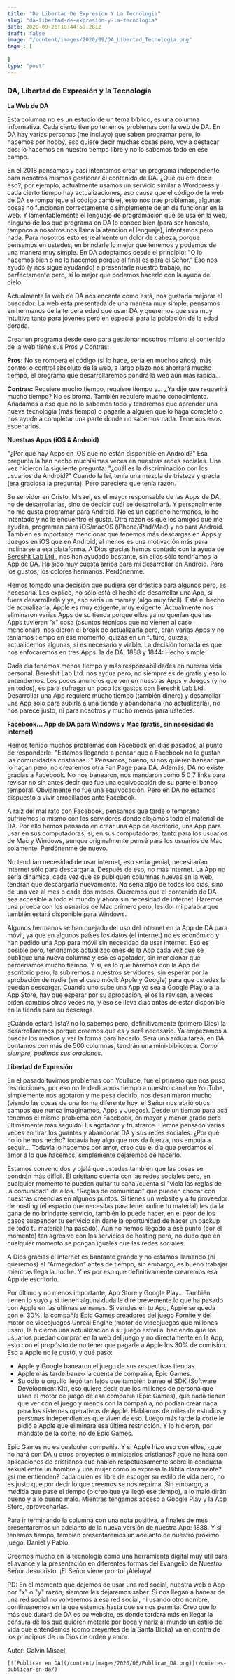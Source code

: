 ```yaml
---
title: "Da Libertad De Expresion Y La Tecnologia"
slug: "da-libertad-de-expresion-y-la-tecnologia"
date: 2020-09-26T18:44:59.281Z
draft: false
image: "/content/images/2020/09/DA_Libertad_Tecnologia.png"
tags : [
    
]
type: "post"
---
```


   ### DA, Libertad de Expresión y la Tecnología

 **La Web de DA**

 Esta columna no es un estudio de un tema bíblico, es una columna informativa. Cada cierto tiempo tenemos problemas con la web de DA. En DA hay varias personas (me incluyo) que saben programar pero, lo hacemos por hobby, eso quiere decir muchas cosas pero, voy a destacar dos: lo hacemos en nuestro tiempo libre y no lo sabemos todo en ese campo.

 En el 2018 pensamos y casi intentamos crear un programa independiente para nosotros mismos gestionar el contenido de DA. ¿Qué quiere decir eso?, por ejemplo, actualmente usamos un servicio similar a Wordpress y cada cierto tiempo hay actualizaciones, eso causa que el código de la web de DA se rompa (que el código cambie), esto nos trae problemas, algunas cosas no funcionan correctamente o simplemente dejan de funcionar en la web. Y lamentablemente el lenguaje de programación que se usa en la web, ninguno de los que programa en DA lo conoce bien (para ser honesto, tampoco a nosotros nos llama la atención el lenguaje), intentamos pero nada. Para nosotros esto es realmente un dolor de cabeza, porque pensamos en ustedes, en brindarle lo mejor que tenemos y podemos de una manera muy simple. En DA adoptamos desde el principio: "O lo hacemos bien o no lo hacemos porque al final es para el Señor." Eso nos ayudó (y nos sigue ayudando) a presentarle nuestro trabajo, no perfectamente pero, sí lo mejor que podemos hacerlo con la ayuda del cielo.

 Actualmente la web de DA nos encanta como está, nos gustaría mejorar el buscador. La web está presentada de una manera muy simple, pensamos en hermanos de la tercera edad que usan DA y queremos que sea muy intuitiva tanto para jóvenes pero en especial para la población de la edad dorada.

 Crear un programa desde cero para gestionar nosotros mismo el contenido de la web tiene sus Pros y Contras:

 **Pros:** No se romperá el código (si lo hace, sería en muchos años), más control o control absoluto de la web, a largo plazo nos ahorrará mucho tiempo, el programa que desarrollaremos pondrá la web aún más rápida...

 **Contras:** Requiere mucho tiempo, requiere tiempo y... ¿Ya dije que requerirá mucho tiempo? No es broma. También requiere mucho conocimiento. Añadamos a eso que no lo sabemos todo y tendremos que aprender una nueva tecnología (más tiempo) o pagarle a alguien que lo haga completo o nos ayude a completar una parte donde no sabemos nada. Tenemos esos escenarios.

 **Nuestras Apps (iOS & Android)**

 "¿Por qué hay Apps en iOS que no están disponible en Android?" Esa pregunta la han hecho muchísimas veces en nuestras redes sociales. Una vez hicieron la siguiente pregunta: "¿cuál es la discriminación con los usuarios de Android?" Cuando la leí, tenía una mezcla de tristeza y gracia (era graciosa la pregunta). Pero pareciera que tenía razón.

 Su servidor en Cristo, Misael, es el mayor responsable de las Apps de DA, no de desarrollarlas, sino de decidir cuál se desarrollará. Y personalmente no me gusta programar para Android. No es un capricho hermanos, lo he intentado y no le encuentro el gusto. Otra razón es que los amigos que me ayudan, programan para iOS/macOS (iPhone/iPad/Mac) y no para Android. También es importante mencionar que tenemos más descargas en Apps y Juegos en iOS que en Android, al menos es una motivación más para inclinarse a esa plataforma. A Dios gracias hemos contado con la ayuda de [Bereshit Lab Ltd.](https://www.bereshitlab.com), nos han ayudado bastante, sin ellos sólo tendríamos la App de DA. Ha sido muy cuesta arriba para mí desarrollar en Android. Para los gustos, los colores hermanos. Perdónenme.

 Hemos tomado una decisión que pudiera ser drástica para algunos pero, es necesaria. Les explico, no sólo está el hecho de desarrollar una App, si fuera desarrollarla y ya, eso sería un mamey (algo muy fácil). Está el hecho de actualizarla, Apple es muy exigente, muy exigente. Actualmente nos eliminaron varias Apps de su tienda porque ellos ya no querían que las Apps tuvieran "x" cosa (asuntos técnicos que no vienen al caso mencionar), nos dieron el break de actualizarla pero, eran varias Apps y no teníamos tiempo en ese momento, quizás en un futuro, quizás, actualicemos algunas, si es necesario y viable. La decisión tomada es que nos enfocaremos en tres Apps: la de DA, 1888 y 1844: Hecho simple.

 Cada día tenemos menos tiempo y más responsabilidades en nuestra vida personal. Bereshit Lab Ltd. nos aydua pero, no siempre es de gratis y eso lo entendemos. Los pocos anuncios que ven en nuestras Apps y Juegos (y no en todos), es para sufragar un poco los gastos con Bereshit Lab Ltd.. Desarrollar una App requiere mucho tiempo (también dinero) y desarrollar una App solo para subirla a una tienda y abandonarla (no actualizarla), no nos parece justo, ni para nosotros y mucho menos para ustedes.

 **Facebook... App de DA para Windows y Mac (gratis, sin necesidad de internet)**

 Hemos tenido muchos problemas con Facebook en días pasados, al punto de responderle: "Estamos llegando a pensar que a Facebook no le gustan las comunidades cristianas..." Pensamos, bueno, si nos quieren banear que lo hagan pero, no crearemos otra Fan Page para DA. Además, DA no existe gracias a Facebook. No nos banearon, nos mandaron como 5 0 7 links para revisar no sin antes decir que fue una equivocación de su parte el baneo temporal. Obviamente no fue una equivocación. Pero en DA no estamos dispuesto a vivir arrodillados ante Facebook.

 A raíz del mal rato con Facebook, pensamos que tarde o temprano sufriremos lo mismo con los servidores donde alojamos todo el material de DA. Por ello hemos pensado en crear una App de escritorio, una App para usar en sus computadoras, sí, en sus computadoras, tanto para los usuarios de Mac y Windows, aunque originalmente pensé para los usuarios de Mac solamente. Perdónenme de nuevo.

 No tendrían necesidad de usar internet, eso sería genial, necesitarían internet sólo para descargarla. Después de eso, no más internet. La App no sería dinámica, cada vez que se publiquen columnas nuevas en la web, tendrán que descargarla nuevamente. No sería algo de todos los días, sino de una vez al mes o cada dos meses. Queremos que el contenido de DA sea accesible a todo el mundo y ahora sin necesidad de internet. Haremos una prueba con los usuarios de Mac primero pero, les doi mi palabra que también estará disponible para Windows.

 Algunos hermanos se han quejado del uso del internet en la App de DA para móvil, ya que en algunos países los datos (el internet) no es económico y han pedido una App para móvil sin necesidad de usar internet. Eso es posible pero, tendríamos actualizaciones de la App cada vez que se publique una nueva columna y eso es agotador, sin mencionar que perderíamos mucho tiempo. Y sí, es lo que haremos con la App de escritorio pero, la subiremos a nuestros servidores, sin esperar por la aprobación de nadie (en el caso móvil: Apple y Google) para que ustedes la puedan descargar. Cuando uno sube una App ya sea a Google Play o a la App Store, hay que esperar por su aprobación, ellos la revisan, a veces piden cambios otras veces no, y eso se lleva días antes de estar disponible en la tienda para su descarga.

 ¿Cuándo estará lista? no lo sabemos pero, definitivamente (primero Dios) la desarrollaremos porque creemos que es y será necesario. Ya empezamos a buscar los medios y ver la forma para hacerlo. Será una ardua tarea, en DA contamos con más de 500 columnas, tendrán una mini-biblioteca. *Como siempre, pedimos sus oraciones*.

 **Libertad de Expresión**

 En el pasado tuvimos problemas con YouTube, fue el primero que nos puso restricciones, por eso no le dedicamos tiempo a nuestro canal en YouTube, simplemente nos agotaron y me pesa decirlo, nos desanimaron mucho (viendo las cosas de una forma diferente hoy, el Señor nos abrió otros campos que nunca imaginamos, Apps y Juegos). Desde un tiempo para acá tenemos el mismo problema con Facebook, en mayor y menor grado pero últimamente más seguido. Es agotador y frustrante. Hemos pensado varias veces en tirar los guantes y abandonar DA y sus redes sociales. ¿Por qué no lo hemos hecho? todavía hay algo que nos da fuerza, nos empuja a seguir... Todavía lo hacemos por amor, creo que el día que perdamos el amor a lo que hacemos, simplemente dejaremos de hacerlo.

 Estamos convencidos y ojalá que ustedes también que las cosas se pondrán más difícil. El cristiano cuenta con las redes sociales pero, en cualquier momento te pueden quitar tu canal/cuenta si "viola las reglas de la comunidad" de ellos. "Reglas de comunidad" que pueden chocar con nuestras creencias en algunos puntos. Si tienes un website y a tu proveedor de hosting (el espacio que necesitas para tener online tu material) les da la gana de no brindarte servicio, también lo puede hacer, en el peor de los casos suspender tu serivicio sin darte la oportunidad de hacer un backup de todo tu material (ha pasado). Aún no hemos llegado a ese punto (por el momento) tan agresivo con los servicios de hosting pero, no dudo que en cualquier momento se pongan iguales que las redes sociales.

 A Dios gracias el internet es bantante grande y no estamos llamando (ni queremos) el "Armagedón" antes de tiempo, sin embargo, es bueno trabajar mientras llega la noche. Y es por eso que definitivamente crearemos esa App de escritorio.

 Por último y no menos importante, App Store y Google Play... También tienen lo suyo y si tienen alguna duda le diré brevemente lo que ha pasado con Apple en las últimas semanas. Si vendes en tu App, Apple se queda con el 30%, la compañía Epic Games creadores del juego Fornite y del motor de videojuegos Unreal Engine (motor de videojuegos que millones usan), le hicieron una actualización a su juego estrella, haciendo que los usuarios puedan comprar en la web del juego y no directamente en la App, esto con el propósito de no tener que pagarle a Apple los 30% de comisión. Eso a Apple no le gustó, y qué paso:

 
 * Apple y Google banearon el juego de sus respectivas tiendas.
 * Apple más tarde baneo la cuenta de compañía, Epic Games.
 * Su odio u orgullo llegó tan lejos que también baneo el SDK (Software Development Kit), eso quiere decir que los millones de persona que usan el motor de juego de esa compañía (Epic Games), que nada tienen que ver con el juego y menos con la compañía, no podían crear nada para los sistemas operativos de Apple. Hablamos de miles de estudios y personas independientes que viven de eso. Luego más tarde la corte le pidió a Apple que eliminara esa última restricción. Y lo hicieron, por mandato de la corte, no de Epic Games.
 
 Epic Games no es cualquier compañía. Y si Apple hizo eso con ellos, ¿qué no hará con DA u otros proyectos o ministerios cristianos? ¿qué no hará con aplicaciones de cristianos que hablen respetuosamente sobre la conducta sexual entre un hombre y una mujer como lo expresa la Biblia claramente? ¿si me entienden? cada quien es libre de escoger su estilo de vida pero, no es justo que por decir lo que creemos se nos reprima. Sin embargo, a medida que pase el tiempo (o creo que ya llegó ese tiempo), a lo malo dirán bueno y a lo bueno malo. Mientras tengamos acceso a Google Play y la App Store, aprovecharlas.

 Para ir terminando la columna con una nota positiva, a finales de mes presentaremos un adelanto de la nueva versión de nuestra App: 1888. Y si tenemos tiempo, también presentaremos un adelanto de nuestro próximo juego: Daniel y Pablo.

 Creemos mucho en la tecnología como una herramienta digital muy útil para el avance y la presentación en diferentes formas del Evangelio de Nuestro Señor Jesucristo. ¡El Señor viene pronto! ¡Aleluya!

 PD: En el momento que dejemos de usar una red social, nuestra web o App por "x" o "y" razón, siempre les dejaremos saber. Si nos llegan a banear de una red social no volveremos a esa red social, ni usando otro nombre, continuaremos en la que estemos hasta que se nos permita. Creo que lo más que durará de DA es su website, es donde tardará más en llegar la censura de los que quieren meterle por boca y nariz al mundo un estilo de vida que entendemos (como creyentes de la Santa Biblia) va en contra de los principios de un Dios de orden y amor.

 Autor: Galvin Misael

    [![Publicar en DA](/content/images/2020/06/Publicar_DA.png)](/quieres-publicar-en-da/) 